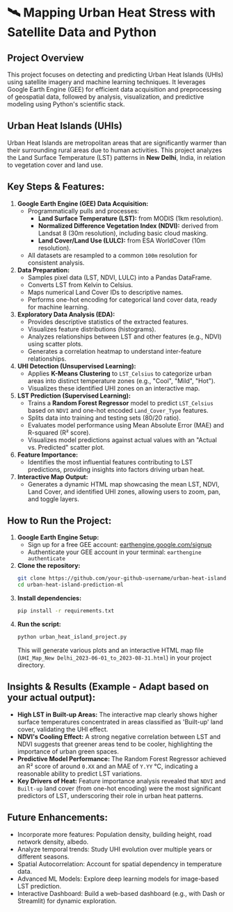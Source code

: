 # 🛰️ Mapping Urban Heat Stress with Satellite Data and Python

## Project Overview
This project focuses on detecting and predicting Urban Heat Islands (UHIs) using satellite imagery and machine learning techniques. It leverages Google Earth Engine (GEE) for efficient data acquisition and preprocessing of geospatial data, followed by analysis, visualization, and predictive modeling using Python's scientific stack.

## Urban Heat Islands (UHIs)
Urban Heat Islands are metropolitan areas that are significantly warmer than their surrounding rural areas due to human activities. This project analyzes the Land Surface Temperature (LST) patterns in **New Delhi**, India, in relation to vegetation cover and land use.

## Key Steps & Features:
1.  **Google Earth Engine (GEE) Data Acquisition:**
    *   Programmatically pulls and processes:
        *   **Land Surface Temperature (LST):** from MODIS (1km resolution).
        *   **Normalized Difference Vegetation Index (NDVI):** derived from Landsat 8 (30m resolution), including basic cloud masking.
        *   **Land Cover/Land Use (LULC):** from ESA WorldCover (10m resolution).
    *   All datasets are resampled to a common `100m` resolution for consistent analysis.
2.  **Data Preparation:**
    *   Samples pixel data (LST, NDVI, LULC) into a Pandas DataFrame.
    *   Converts LST from Kelvin to Celsius.
    *   Maps numerical Land Cover IDs to descriptive names.
    *   Performs one-hot encoding for categorical land cover data, ready for machine learning.
3.  **Exploratory Data Analysis (EDA):**
    *   Provides descriptive statistics of the extracted features.
    *   Visualizes feature distributions (histograms).
    *   Analyzes relationships between LST and other features (e.g., NDVI) using scatter plots.
    *   Generates a correlation heatmap to understand inter-feature relationships.
4.  **UHI Detection (Unsupervised Learning):**
    *   Applies **K-Means Clustering** to `LST_Celsius` to categorize urban areas into distinct temperature zones (e.g., "Cool", "Mild", "Hot").
    *   Visualizes these identified UHI zones on an interactive map.
5.  **LST Prediction (Supervised Learning):**
    *   Trains a **Random Forest Regressor** model to predict `LST_Celsius` based on `NDVI` and one-hot encoded `Land_Cover_Type` features.
    *   Splits data into training and testing sets (80/20 ratio).
    *   Evaluates model performance using Mean Absolute Error (MAE) and R-squared (R² score).
    *   Visualizes model predictions against actual values with an "Actual vs. Predicted" scatter plot.
6.  **Feature Importance:**
    *   Identifies the most influential features contributing to LST predictions, providing insights into factors driving urban heat.
7.  **Interactive Map Output:**
    *   Generates a dynamic HTML map showcasing the mean LST, NDVI, Land Cover, and identified UHI zones, allowing users to zoom, pan, and toggle layers.

## How to Run the Project:
1.  **Google Earth Engine Setup:**
    *   Sign up for a free GEE account: [earthengine.google.com/signup](https://earthengine.google.com/signup/)
    *   Authenticate your GEE account in your terminal: `earthengine authenticate`
2.  **Clone the repository:**
    ```bash
    git clone https://github.com/your-github-username/urban-heat-island-prediction-ml.git
    cd urban-heat-island-prediction-ml
    ```
3.  **Install dependencies:**
    ```bash
    pip install -r requirements.txt
    ```
4.  **Run the script:**
    ```bash
    python urban_heat_island_project.py
    ```
    This will generate various plots and an interactive HTML map file (`UHI_Map_New Delhi_2023-06-01_to_2023-08-31.html`) in your project directory.

## Insights & Results (Example - Adapt based on your actual output):
*   **High LST in Built-up Areas:** The interactive map clearly shows higher surface temperatures concentrated in areas classified as 'Built-up' land cover, validating the UHI effect.
*   **NDVI's Cooling Effect:** A strong negative correlation between LST and NDVI suggests that greener areas tend to be cooler, highlighting the importance of urban green spaces.
*   **Predictive Model Performance:** The Random Forest Regressor achieved an R² score of around `0.XX` and an MAE of `Y.YY` °C, indicating a reasonable ability to predict LST variations.
*   **Key Drivers of Heat:** Feature importance analysis revealed that `NDVI` and `Built-up` land cover (from one-hot encoding) were the most significant predictors of LST, underscoring their role in urban heat patterns.

## Future Enhancements:
*   Incorporate more features: Population density, building height, road network density, albedo.
*   Analyze temporal trends: Study UHI evolution over multiple years or different seasons.
*   Spatial Autocorrelation: Account for spatial dependency in temperature data.
*   Advanced ML Models: Explore deep learning models for image-based LST prediction.
*   Interactive Dashboard: Build a web-based dashboard (e.g., with Dash or Streamlit) for dynamic exploration.
